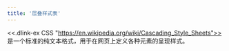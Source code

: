 ```yaml
---
title: '层叠样式表'
---
```


<<.dlink-ex CSS "https://en.wikipedia.org/wiki/Cascading_Style_Sheets">> 是一个标准的纯文本格式，用于在网页上定义各种元素的呈现样式。